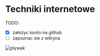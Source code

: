 # Techniki internetowe

TODO:

-[x] założyc konto na github
-[ ] zapoznac sie z witryna

![plywak](blog/wp-content/uploads/2015/04/Karon-Beach-Hotel-Windsurfing.jpg)
